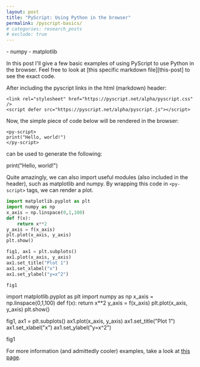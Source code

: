 ```yaml
---
layout: post
title: "PyScript: Using Python in the browser"
permalink: /pyscript-basics/
# categories: research_posts
# exclude: true
---
```


<link rel="stylesheet" href="https://pyscript.net/alpha/pyscript.css" />
<script defer src="https://pyscript.net/alpha/pyscript.js"></script>
<py-env>
    - numpy
    - matplotlib
</py-env>


In this post I'll give a few basic examples of using PyScript to use Python in the browser. Feel free to look at [this specific markdown file][this-post] to see the exact code.

After including the pyscript links in the html (markdown) header:
```
<link rel="stylesheet" href="https://pyscript.net/alpha/pyscript.css" />
<script defer src="https://pyscript.net/alpha/pyscript.js"></script>
```


Now, the simple piece of code below will be rendered in the browser:
```
<py-script>
print("Hello, world!")
</py-script>
```
can be used to generate the following:
<div>
<py-script>
print("Hello, world!")
</py-script>
</div>

Quite amazingly, we can also import useful modules (also included in the header), such as matplotlib and numpy.
By wrapping this code in `<py-script>` tags, we can render a plot.
```python
import matplotlib.pyplot as plt
import numpy as np
x_axis = np.linspace(0,1,100)
def f(x):
    return x**2
y_axis = f(x_axis)
plt.plot(x_axis, y_axis)
plt.show()

fig1, ax1 = plt.subplots()
ax1.plot(x_axis, y_axis)
ax1.set_title("Plot 1")
ax1.set_xlabel("x")
ax1.set_ylabel("y=x^2")

fig1
```

<!-- Now the code itself -->
<py-script>
import matplotlib.pyplot as plt
import numpy as np
x_axis = np.linspace(0,1,100)
def f(x):
    return x**2
y_axis = f(x_axis)
plt.plot(x_axis, y_axis)
plt.show()

fig1, ax1 = plt.subplots()
ax1.plot(x_axis, y_axis)
ax1.set_title("Plot 1")
ax1.set_xlabel("x")
ax1.set_ylabel("y=x^2")

fig1
</py-script>


For more information (and admittedly cooler) examples, take a look at [this page][pyscript-examples].



[this-code]: https://github.com/JacobHA/JacobHA.github.io/blob/main/_posts/2022-06-08-pyscript-basics.markdown
[pyscript-examples]: https://github.com/pyscript/pyscript/tree/main/examples
